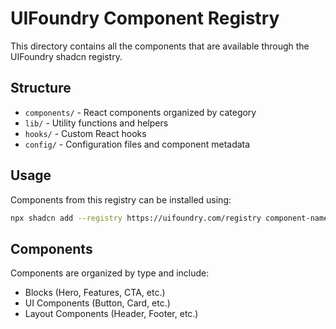 # UIFoundry Component Registry

This directory contains all the components that are available through the UIFoundry shadcn registry.

## Structure

- `components/` - React components organized by category
- `lib/` - Utility functions and helpers
- `hooks/` - Custom React hooks
- `config/` - Configuration files and component metadata

## Usage

Components from this registry can be installed using:

```bash
npx shadcn add --registry https://uifoundry.com/registry component-name
```

## Components

Components are organized by type and include:

- Blocks (Hero, Features, CTA, etc.)
- UI Components (Button, Card, etc.)
- Layout Components (Header, Footer, etc.)
